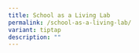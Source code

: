 ```yaml
---
title: School as a Living Lab
permalink: /school-as-a-living-lab/
variant: tiptap
description: ""
---
```

